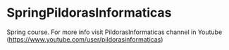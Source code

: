 # SpringPildorasInformaticas
Spring course. For more info visit PildorasInformaticas channel in Youtube (https://www.youtube.com/user/pildorasinformaticas)

